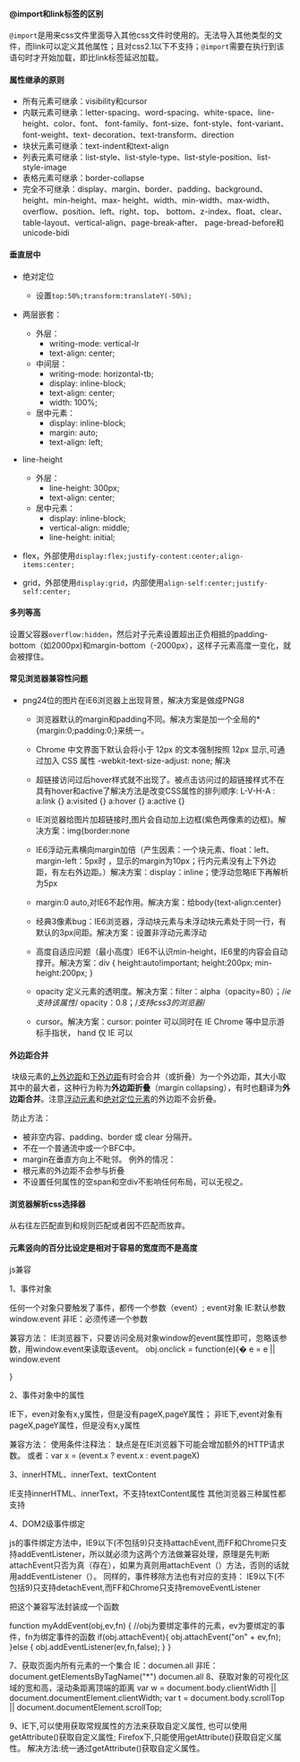#### @import和link标签的区别

`@import`是用来css文件里面导入其他css文件时使用的。无法导入其他类型的文件，而link可以定义其他属性；且对css2.1以下不支持；`@import`需要在执行到该语句时才开始加载，即比link标签延迟加载。



#### 属性继承的原则

- 所有元素可继承：visibility和cursor
- 内联元素可继承：letter-spacing、word-spacing、white-space、line-height、color、font、 font-family、font-size、font-style、font-variant、font-weight、text- decoration、text-transform、direction
- 块状元素可继承：text-indent和text-align
- 列表元素可继承：list-style、list-style-type、list-style-position、list-style-image
- 表格元素可继承：border-collapse
- 完全不可继承：display、margin、border、padding、background、height、min-height、max- height、width、min-width、max-width、overflow、position、left、right、top、 bottom、z-index、float、clear、table-layout、vertical-align、page-break-after、 page-bread-before和unicode-bidi




#### 垂直居中

- 绝对定位

  - 设置`top:50%;transform:translateY(-50%);`
- 两层嵌套：
  - 外层：
    - writing-mode: vertical-lr
    - text-align: center;
  - 中间层：
    - writing-mode: horizontal-tb;
    - display: inline-block;
    - text-align: center;
    - width: 100%;
  - 居中元素：
    - display: inline-block;
    - margin: auto;
    - text-align: left;
- line-height
  - 外层：
    - line-height: 300px;
    - text-align: center;
  - 居中元素：
    - display: inline-block;
    - vertical-align: middle;
    - line-height: initial;
- flex，外部使用`display:flex;justify-content:center;align-items:center;`
- grid，外部使用`display:grid`，内部使用`align-self:center;justify-self:center;`




#### 多列等高

​	设置父容器`overflow:hidden`，然后对子元素设置超出正负相抵的padding-bottom（如2000px)和margin-bottom（-2000px），这样子元素高度一变化，就会被撑住。



#### 常见浏览器兼容性问题

- png24位的图片在iE6浏览器上出现背景，解决方案是做成PNG8

  * 浏览器默认的margin和padding不同。解决方案是加一个全局的*{margin:0;padding:0;}来统一。



  *  Chrome 中文界面下默认会将小于 12px 的文本强制按照 12px 显示,可通过加入 CSS 属性 -webkit-text-size-adjust: none; 解决
  *  超链接访问过后hover样式就不出现了。被点击访问过的超链接样式不在具有hover和active了解决方法是改变CSS属性的排列顺序:  L-V-H-A :  a:link {} a:visited {} a:hover {} a:active {}
  *  IE浏览器给图片加超链接时,图片会自动加上边框(紫色两像素的边框)。解决方案：img{border:none
  *  IE6浮动元素横向margin加倍（产生因素：一个块元素、float：left、margin-left：5px时 ，显示的margin为10px；行内元素没有上下外边距，有左右外边距。）解决方案：display：inline；使浮动忽略IE下再解析为5px
  *  margin:0 auto,对IE6不起作用。解决方案：给body{text-align:center}
  *  经典3像素bug：IE6浏览器，浮动块元素与未浮动块元素处于同一行，有默认的3px间距。解决方案：设置非浮动元素浮动
  *  高度自适应问题（最小高度）IE6不认识min-height，IE6里的内容会自动撑开。解决方案：div { height:auto!important; height:200px; min-height:200px; }
  *  opacity 定义元素的透明度。解决方案：filter：alpha（opacity=80）；/*ie支持该属性*/                     opacity：0.8；/*支持css3的浏览器*/
  *  cursor。解决方案：cursor: pointer 可以同时在 IE Chrome 等中显示游标手指状， hand 仅 IE 可以



#### 外边距合并

​	块级元素的[上外边距](https://developer.mozilla.org/zh-CN/docs/Web/CSS/margin-top)和[下外边距](https://developer.mozilla.org/zh-CN/docs/Web/CSS/margin-bottom)有时会合并（或折叠）为一个外边距，其大小取其中的最大者，这种行为称为**外边距折叠**（margin collapsing），有时也翻译为**外边距合并**。注意[浮动元素](https://developer.mozilla.org/zh-CN/docs/Web/CSS/float)和[绝对定位元素](https://developer.mozilla.org/zh-CN/docs/Web/CSS/position#absolute)的外边距不会折叠。

​	防止方法：

- 被非空内容、padding、border 或 clear 分隔开。
- 不在一个普通流中或一个BFC中。
- margin在垂直方向上不毗邻。
  例外的情况：
- 根元素的外边距不会参与折叠
- 不设置任何属性的空span和空div不影响任何布局，可以无视之。



#### 浏览器解析css选择器

从右往左匹配直到和规则匹配或者因不匹配而放弃。



#### 元素竖向的百分比设定是相对于容易的宽度而不是高度











js兼容

1、事件对象

任何一个对象只要触发了事件，都传一个参数（event）;
event对象
IE:默认参数  window.event
非IE：必须传递一个参数

兼容方法：
IE浏览器下，只要访问全局对象window的event属性即可，忽略该参数，用window.event来读取该event。
obj.onclick = function(e){�		e = e || window.event

}

2、事件对象中的属性

IE下，even对象有x,y属性，但是没有pageX,pageY属性；
非IE下,event对象有pageX,pageY属性，但是没有x,y属性

兼容方法：
使用条件注释法：<!--[if IE]>...event.x...<![end if]-->
缺点是在IE浏览器下可能会增加额外的HTTP请求数。
或者：var x = (event.x ? event.x : event.pageX)

3、innerHTML、innerText、textContent

IE支持innerHTML、innerText，不支持textContent属性
其他浏览器三种属性都支持

4、DOM2级事件绑定

js的事件绑定方法中，IE9以下(不包括9)只支持attachEvent,而FF和Chrome只支持addEventListener，所以就必须为这两个方法做兼容处理，原理是先判断attachEvent只否为真（存在），如果为真则用attachEvent（）方法，否则的话就用addEventListener（）。
同样的，事件移除方法也有对应的支持：
IE9以下(不包括9)只支持detachEvent,而FF和Chrome只支持removeEventListener

把这个兼容写法封装成一个函数

function myAddEvent(obj,ev,fn) {
//obj为要绑定事件的元素，ev为要绑定的事件，fn为绑定事件的函数
    if(obj.attachEvent){
         obj.attachEvent("on" + ev,fn);
     }else {
         obj.addEventListener(ev,fn,false);
     }
}

7、获取页面内所有元素的一个集合
IE：documen.all
非IE：document.getElementsByTagName("*")
documen.all
8、获取对象的可视化区域的宽和高，滚动条距离顶端的距离
var w = document.body.clientWidth || document.documentElement.clientWidth;
var t = document.body.scrollTop || document.documentElement.scrollTop;

9、IE下,可以使用获取常规属性的方法来获取自定义属性,
也可以使用getAttribute()获取自定义属性;
Firefox下,只能使用getAttribute()获取自定义属性。
解决方法:统一通过getAttribute()获取自定义属性。